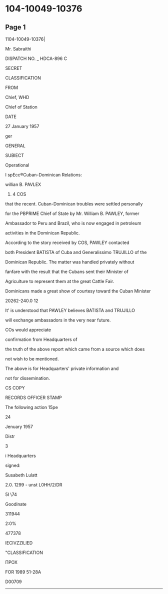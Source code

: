 # 104-10049-10376

## Page 1

1104-10049-10376|

Mr. Sabraithi

DISPATCH NO. _ HDCA-896 C

SECRET

CLASSIFICATION

FROM

Chief, WHD

Chief of Station

DATE

27 January 1957

ger

GENERAL

SUBIECT

Operational

I spEcc®Cuban-Dominican Relations:

willian B. PAVLEX

1. 4 COS

that the recent. Cuban-Dominican troubles were settled personally

for the PBPRIME Chief of State by Mr. William B. PAWLEY, former

Ambassador to Peru and Brazil, who is now engaged in petroleum

activities in the Dominican Republic.

According to the story received by COS, PAWLEY contacted

both President BATISTA of Cuba and Generalissimo TRUJILLO of the

Dominican Republic. The matter was handled privately without

fanfare with the result that the Cubans sent their Minister of

Agriculture to represent them at the great Cattle Fair.

Dominicans made a great show of courtesy toward the Cuban Minister

20262-240.0 12

It' is understood that PAWLEY believes BATISTA and TRUJILLO

will exchange ambassadors in the very near future.

COs would appreciate

confirmation from Headquarters of

the truth of the above report which came from a source which does

not wish to be mentioned.

The above is for Headquarters' private information and

not for dissemination.

CS COPY

RECORDS OFFICER STAMP

The following action 15pe

24

Jenuary 1957

Distr

3

i Headquarters

signed:

Susabeth Lulatt

2.0. 1299 - unst L0HH/2/DR

5I \74

Goodinate

311944

2:0%

477378

IECIVZZILIED

"CLASSIFICATION

ПРОХ

FOR 1989 51-28A

D00709

---

